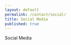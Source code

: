 ```yaml
---
layout: default
permalink: /contact/social/
title: Social Media
published: true
---
```

Social Media